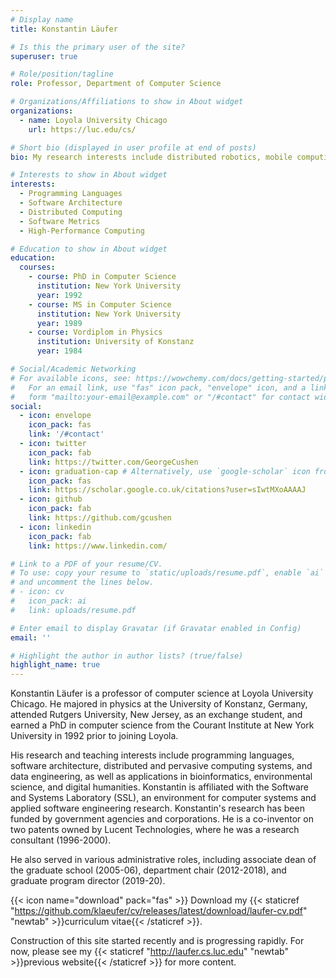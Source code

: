 ```yaml
---
# Display name
title: Konstantin Läufer

# Is this the primary user of the site?
superuser: true

# Role/position/tagline
role: Professor, Department of Computer Science

# Organizations/Affiliations to show in About widget
organizations:
  - name: Loyola University Chicago
    url: https://luc.edu/cs/

# Short bio (displayed in user profile at end of posts)
bio: My research interests include distributed robotics, mobile computing and programmable matter.

# Interests to show in About widget
interests:
  - Programming Languages
  - Software Architecture
  - Distributed Computing
  - Software Metrics
  - High-Performance Computing

# Education to show in About widget
education:
  courses:
    - course: PhD in Computer Science
      institution: New York University
      year: 1992
    - course: MS in Computer Science
      institution: New York University
      year: 1989
    - course: Vordiplom in Physics
      institution: University of Konstanz
      year: 1984

# Social/Academic Networking
# For available icons, see: https://wowchemy.com/docs/getting-started/page-builder/#icons
#   For an email link, use "fas" icon pack, "envelope" icon, and a link in the
#   form "mailto:your-email@example.com" or "/#contact" for contact widget.
social:
  - icon: envelope
    icon_pack: fas
    link: '/#contact'
  - icon: twitter
    icon_pack: fab
    link: https://twitter.com/GeorgeCushen
  - icon: graduation-cap # Alternatively, use `google-scholar` icon from `ai` icon pack
    icon_pack: fas
    link: https://scholar.google.co.uk/citations?user=sIwtMXoAAAAJ
  - icon: github
    icon_pack: fab
    link: https://github.com/gcushen
  - icon: linkedin
    icon_pack: fab
    link: https://www.linkedin.com/

# Link to a PDF of your resume/CV.
# To use: copy your resume to `static/uploads/resume.pdf`, enable `ai` icons in `params.toml`,
# and uncomment the lines below.
# - icon: cv
#   icon_pack: ai
#   link: uploads/resume.pdf

# Enter email to display Gravatar (if Gravatar enabled in Config)
email: ''

# Highlight the author in author lists? (true/false)
highlight_name: true
---
```


Konstantin Läufer is a professor of computer science at Loyola University Chicago. He majored in physics at the University of Konstanz, Germany, attended Rutgers University, New Jersey, as an exchange student, and earned a PhD in computer science from the Courant Institute at New York University in 1992 prior to joining Loyola. 

His research and teaching interests include programming languages, software architecture, distributed and pervasive computing systems, and data engineering, as well as applications in bioinformatics, environmental science, and digital humanities. Konstantin is affiliated with the Software and Systems Laboratory (SSL), an environment for computer systems and applied software engineering research. Konstantin's research has been funded by government agencies and corporations. He is a co-inventor on two patents owned by Lucent Technologies, where he was a research consultant (1996-2000). 

He also served in various administrative roles, including associate dean of the graduate school (2005-06), department chair (2012-2018), and graduate program director (2019-20).

{{< icon name="download" pack="fas" >}} Download my {{< staticref "https://github.com/klaeufer/cv/releases/latest/download/laufer-cv.pdf" "newtab" >}}curriculum vitae{{< /staticref >}}.

Construction of this site started recently and is progressing rapidly.
For now, please see my {{< staticref "http://laufer.cs.luc.edu" "newtab" >}}previous website{{< /staticref >}} for more content.
